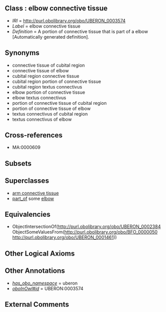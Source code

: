 
## Class : elbow connective tissue

 * *IRI* = http://purl.obolibrary.org/obo/UBERON_0003574
 * *Label* = elbow connective tissue
 * *Definition* = A portion of connective tissue that is part of a elbow [Automatically generated definition].

## Synonyms

 * connective tissue of cubital region
 * connective tissue of elbow
 * cubital region connective tissue
 * cubital region portion of connective tissue
 * cubital region textus connectivus
 * elbow portion of connective tissue
 * elbow textus connectivus
 * portion of connective tissue of cubital region
 * portion of connective tissue of elbow
 * textus connectivus of cubital region
 * textus connectivus of elbow

## Cross-references

 * MA:0000609

## Subsets


## Superclasses

 * [arm connective tissue](../../UBERON/73/UBERON_0003573.md)
 * [part_of](../../BFO/50/BFO_0000050.md) some [elbow](../../UBERON/61/UBERON_0001461.md)

## Equivalencies

 * ObjectIntersectionOf(<http://purl.obolibrary.org/obo/UBERON_0002384> ObjectSomeValuesFrom(<http://purl.obolibrary.org/obo/BFO_0000050> <http://purl.obolibrary.org/obo/UBERON_0001461>))

## Other Logical Axioms


## Other Annotations

 * *[has_obo_namespace](../../ce/oboInOwl#hasOBONamespace.md)* = uberon
 * *[oboInOwl#id](../../id/oboInOwl#id.md)* = UBERON:0003574

## External Comments

